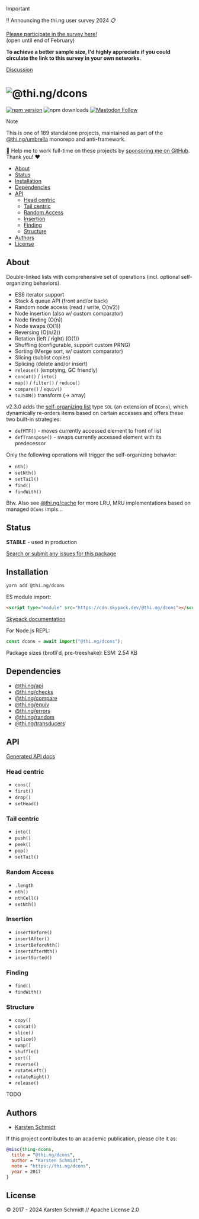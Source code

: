 <!-- This file is generated - DO NOT EDIT! -->
<!-- Please see: https://github.com/thi-ng/umbrella/blob/develop/CONTRIBUTING.md#changes-to-readme-files -->
> [!IMPORTANT]
> ‼️ Announcing the thi.ng user survey 2024 📋
>
> [Please participate in the survey here!](https://forms.gle/XacbSDEmQMPZg8197)\
> (open until end of February)
>
> **To achieve a better sample size, I'd highly appreciate if you could
> circulate the link to this survey in your own networks.**
>
> [Discussion](https://github.com/thi-ng/umbrella/discussions/447)

# ![@thi.ng/dcons](https://media.thi.ng/umbrella/banners-20230807/thing-dcons.svg?657d4371)

[![npm version](https://img.shields.io/npm/v/@thi.ng/dcons.svg)](https://www.npmjs.com/package/@thi.ng/dcons)
![npm downloads](https://img.shields.io/npm/dm/@thi.ng/dcons.svg)
[![Mastodon Follow](https://img.shields.io/mastodon/follow/109331703950160316?domain=https%3A%2F%2Fmastodon.thi.ng&style=social)](https://mastodon.thi.ng/@toxi)

> [!NOTE]
> This is one of 189 standalone projects, maintained as part
> of the [@thi.ng/umbrella](https://github.com/thi-ng/umbrella/) monorepo
> and anti-framework.
>
> 🚀 Help me to work full-time on these projects by [sponsoring me on
> GitHub](https://github.com/sponsors/postspectacular). Thank you! ❤️

- [About](#about)
- [Status](#status)
- [Installation](#installation)
- [Dependencies](#dependencies)
- [API](#api)
  - [Head centric](#head-centric)
  - [Tail centric](#tail-centric)
  - [Random Access](#random-access)
  - [Insertion](#insertion)
  - [Finding](#finding)
  - [Structure](#structure)
- [Authors](#authors)
- [License](#license)

## About

Double-linked lists with comprehensive set of operations (incl. optional self-organizing behaviors).

- ES6 iterator support
- Stack & queue API (front and/or back)
- Random node access (read / write, O(n/2))
- Node insertion (also w/ custom comparator)
- Node finding (O(n))
- Node swaps (O(1))
- Reversing (O(n/2))
- Rotation (left / right) (O(1))
- Shuffling (configurable, support custom PRNG)
- Sorting (Merge sort, w/ custom comparator)
- Slicing (sublist copies)
- Splicing (delete and/or insert)
- `release()` (emptying, GC friendly)
- `concat()` / `into()`
- `map()` / `filter()` / `reduce()`
- `compare()` / `equiv()`
- `toJSON()` transform (-> array)

v2.3.0 adds the [self-organizing
list](https://en.wikipedia.org/wiki/Self-organizing_list) type `SOL` (an
extension of `DCons`), which dynamically re-orders items based on certain
accesses and offers these two built-in strategies:

- `defMTF()` - moves currently accessed element to front of list
- `defTranspose()` - swaps currently accessed element with its predecessor

Only the following operations will trigger the self-organizing behavior:

- `nth()`
- `setNth()`
- `setTail()`
- `find()`
- `findWith()`

Btw. Also see
[@thi.ng/cache](https://github.com/thi-ng/umbrella/tree/develop/packages/cache)
for more LRU, MRU implementations based on managed `DCons` impls...

## Status

**STABLE** - used in production

[Search or submit any issues for this package](https://github.com/thi-ng/umbrella/issues?q=%5Bdcons%5D+in%3Atitle)

## Installation

```bash
yarn add @thi.ng/dcons
```

ES module import:

```html
<script type="module" src="https://cdn.skypack.dev/@thi.ng/dcons"></script>
```

[Skypack documentation](https://docs.skypack.dev/)

For Node.js REPL:

```js
const dcons = await import("@thi.ng/dcons");
```

Package sizes (brotli'd, pre-treeshake): ESM: 2.54 KB

## Dependencies

- [@thi.ng/api](https://github.com/thi-ng/umbrella/tree/develop/packages/api)
- [@thi.ng/checks](https://github.com/thi-ng/umbrella/tree/develop/packages/checks)
- [@thi.ng/compare](https://github.com/thi-ng/umbrella/tree/develop/packages/compare)
- [@thi.ng/equiv](https://github.com/thi-ng/umbrella/tree/develop/packages/equiv)
- [@thi.ng/errors](https://github.com/thi-ng/umbrella/tree/develop/packages/errors)
- [@thi.ng/random](https://github.com/thi-ng/umbrella/tree/develop/packages/random)
- [@thi.ng/transducers](https://github.com/thi-ng/umbrella/tree/develop/packages/transducers)

## API

[Generated API docs](https://docs.thi.ng/umbrella/dcons/)

### Head centric

- `cons()`
- `first()`
- `drop()`
- `setHead()`

### Tail centric

- `into()`
- `push()`
- `peek()`
- `pop()`
- `setTail()`

### Random Access

- `.length`
- `nth()`
- `nthCell()`
- `setNth()`

### Insertion

- `insertBefore()`
- `insertAfter()`
- `insertBeforeNth()`
- `insertAfterNth()`
- `insertSorted()`

### Finding

- `find()`
- `findWith()`

### Structure

- `copy()`
- `concat()`
- `slice()`
- `splice()`
- `swap()`
- `shuffle()`
- `sort()`
- `reverse()`
- `rotateLeft()`
- `rotateRight()`
- `release()`

TODO

## Authors

- [Karsten Schmidt](https://thi.ng)

If this project contributes to an academic publication, please cite it as:

```bibtex
@misc{thing-dcons,
  title = "@thi.ng/dcons",
  author = "Karsten Schmidt",
  note = "https://thi.ng/dcons",
  year = 2017
}
```

## License

&copy; 2017 - 2024 Karsten Schmidt // Apache License 2.0
